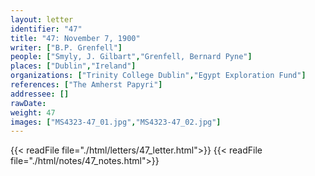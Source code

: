 ```yaml
---
layout: letter
identifier: "47"
title: "47: November 7, 1900"
writer: ["B.P. Grenfell"]
people: ["Smyly, J. Gilbart","Grenfell, Bernard Pyne"]
places: ["Dublin","Ireland"]
organizations: ["Trinity College Dublin","Egypt Exploration Fund"]
references: ["The Amherst Papyri"]
addressee: []
rawDate: 
weight: 47
images: ["MS4323-47_01.jpg","MS4323-47_02.jpg"]
---
```

{{< readFile file="./html/letters/47_letter.html">}}
{{< readFile file="./html/notes/47_notes.html">}}